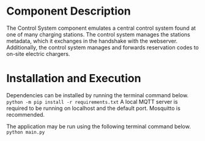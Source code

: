 # Component Description
The Control System component emulates a central control system found at one of many charging stations. The control system manages the stations metadata, which it exchanges in the handshake with the webserver. Additionally, the control system manages and forwards reservation codes to on-site electric chargers.

# Installation and Execution
Dependencies can be installed by running the terminal command below.
`python -m pip install -r requirements.txt`
A local MQTT server is required to be running on localhost and the default port. Mosquitto is recommended.

The application may be run using the following terminal command below.
`python main.py`